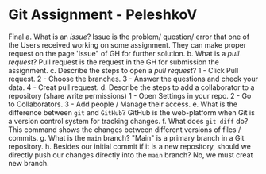 # Git Assignment - PeleshkoV
Final
a. What is an _issue_?
Issue is the problem/ question/ error that one of the Users received working on some assignment. They can make proper request on the page 'Issue" of GH for further solution.
b. What is a _pull request_?
Pull request is the request in the GH for submission the assignment. 
c. Describe the steps to open a _pull request_?
1 - Click Pull request. 2 - Choose the branches. 3 - Answer the questions and check your data. 4 - Creat pull request.
d. Describe the steps to add a collaborator to a repository (share write permissions)
1 - Open Settings in your repo. 2 - Go to Collaborators. 3 - Add people / Manage their access.
e. What is the difference between `git` and `GitHub`?
GitHub is the web-platform when Git is a version control system for tracking changes.
f. What does `git diff` do?
This command shows the changes between different versions of files / commits. 
g. What is the `main` branch?
"Main" is a primary branch in a Git repository.
h. Besides our initial commit if it is a new repository, should we directly push our changes directly into the `main` branch?
No, we must creat new branch. 